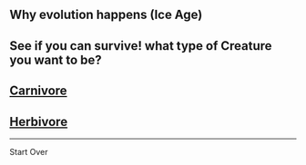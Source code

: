 ## Why evolution happens (Ice Age)
 See if you can survive!
 what type of Creature you want to be?
---
## [Carnivore](Carnivore/Carnivore.md)
## [Herbivore](Herbivore/Herbivore.md)
---
Start Over